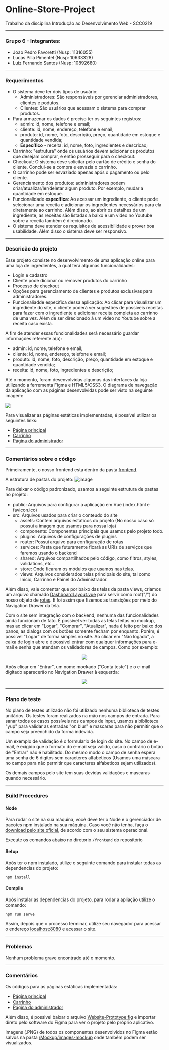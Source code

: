 # Online-Store-Project

Trabalho da disciplina Introdução ao Desenvolvimento Web - SCC0219

---

### Grupo 6 - Integrantes:

- Joao Pedro Favoretti (Nusp: 11316055)
- Lucas Pilla Pimentel (Nusp: 10633328)
- Luiz Fernando Santos (Nusp: 10892680)

---

### Requerimentos

- O sistema deve ter dois tipos de usuário:
    - Administradores: São responsáveis por gerenciar administradores, clientes e podutos.
    - Clientes: São usuários que acessam o sistema para comprar produtos.
- Para armazenar os dados é preciso ter os seguintes registros:
    - admin: id, nome, telefone e email;
    - cliente: id, nome, endereço, telefone e email;
    - produto: id, nome, foto, descrição, preço, quantidade em estoque e quantidade vendida;
    - **Específico** - receita: id, nome, foto, ingredientes e descricao;
- Carrinho: "estrutura" onde os usuários devem adicionar os produtos que desejam comprar, e então prosseguir para o checkout.
-  Checkout: O sistema deve solicitar pelo cartão de crédito e senha do cliente. Conclui-se a compra e esvazia o carrinho.
- O carrinho pode ser esvaziado apenas após o pagamento ou pelo cliente.
- Gerenciamento dos produtos: administradores podem criar/atualizar/ler/deletar algum produto. Por exemplo, mudar a quantidade em estoque.
- Funcionalidade **específica**: Ao acessar um ingrediente, o cliente pode selecionar uma receita e adicionar os ingredientes necessários para ela diretamente ao carrinho. Além disso, ao abrir os detalhes de um ingrediente, as receitas são listadas a baixo e um video no Youtube sobre a receita também é direcionado.
- O sistema deve atender os requisitos de acessibilidade e prover boa usabilidade. Além disso o sistema deve ser responsivo.

---

### Descricão do projeto

Esse projeto consiste no desenvolvimento de uma aplicação online para uma loja de ingredientes, a qual terá algumas funcionalidades:

- Login e cadastro
- Cliente pode dicionar ou remover produtos do carrinho
- Processo de checkout
- Opções para gerenciamento de clientes e produtos exclusivas para administradores.
- Funcionaliadde específica dessa aplicação: Ao clicar para visualizar um ingrediente do site, o cliente poderá ver sugestões de possíveis receitas para fazer com o ingrediente e adicionar receita completa ao carrinho de uma vez. Além de ser direcionado à um video no Youtube sobre a receita caso exista.

A fim de atender essas funcionalidades será necessário guardar informações referente a(o):
- admin: id, nome, telefone e email;
- cliente: id, nome, endereço, telefone e email;
- produto: id, nome, foto, descrição, preço, quantidade em estoque e quantidade vendida;
- receita: id, nome, foto, ingredientes e descrição;


Até o momento, foram desenvolvidas algumas das interfaces da loja utilizando a ferrementa Figma e HTML5/CSS3. O diagrama de navegação da aplicação com as páginas desenvolvidas pode ser visto na seguinte imagem:


<img src="https://docs.google.com/drawings/d/e/2PACX-1vQwnxKMqVyg2b3LG4fyccQgSx_RdGMqBWtCVipjJF4xozRtMyHfKtNJks_RUJ9YgIAi7qbzlN-ZyiPr/pub?w=1829&amp;h=940">


Para visualizar as páginas estáticas implementadas, é possível utilizar os seguintes links:
- [Página principal](https://joaofavoretti.github.io/Online-Store-Project/Mockup/pagina-principal.html)
- [Carrinho](https://joaofavoretti.github.io/Online-Store-Project/Mockup/cart.html)
- [Página do administrador](https://joaofavoretti.github.io/Online-Store-Project/Mockup/admin-page.html)

---

### Comentários sobre o código
Primeiramente, o nosso frontend esta dentro da pasta [frontend](https://github.com/joaofavoretti/Online-Store-Project/tree/main/frontend).

A estrutura de pastas do projeto:
![image](https://user-images.githubusercontent.com/31491328/123684391-c5dd4600-d823-11eb-9535-3e76c6ccf167.png)

Para deixar o código padronizado, usamos a seguinte estrutura de pastas no projeto:
- public: Arquivos para configurar a aplicação em Vue (index.html e favicon.ico)
- src: Arquivos usados para criar o conteudo do site
    - assets: Contem arquivos estaticos do projeto (No nosso caso só possui a imagem que usamos para nossa loja)
    - components: Componentes principais que usamos pelo projeto todo.
    - plugins: Arquivos de configurações de plugins
    - router: Possui arquivo para configuração de rotas
    - services: Pasta que futuramente ficará as URIs de serviços que faremos usando o backend
    - shared: Arquivos compartilhados pelo código, como filtros, styles, validations, etc..
    - store: Onde ficaram os módulos que usamos nas telas.
    - views: Arquivos considerados telas principais do site, tal como Inicio, Carrinho e Painel do Administrador.

Além disso, vale comentar que por baixo das telas da pasta views, criamos um arquivo chamado [DashboardLayout.vue](https://github.com/joaofavoretti/Online-Store-Project/blob/main/frontend/src/components/layout/DashboardLayout.vue) para servir como root("/") do nosso objeto de [rotas](https://github.com/joaofavoretti/Online-Store-Project/blob/main/frontend/src/router/index.ts). E foi assim que fizemos as transições por meio do Navigation Drawer da tela.

Com o site sem integração com o backend, nenhuma das funcionalidades ainda funcionam de fato. É possível ver todas as telas feitas no mockup, mas ao clicar em "Logar", "Comprar", "Atualizar", nada é feito por baixo dos panos, as dialogs com os botões somente fecham por enquanto. Porém, é possível "Logar" de forma simples no site. Ao clicar em "Não logado", a caixa de login abre e é possível entrar com qualquer informações para e-mail e senha que atendam os validadores de campos. Como por exemplo:

<p align="center">
    <img src="https://user-images.githubusercontent.com/31491328/123686625-5ddc2f00-d826-11eb-97ad-669e281bd08e.png">
</p>
    
Após clicar em "Entrar", um nome mockado ("Conta teste") e o e-mail digitado aparecerão no Navigation Drawer à esquerda: 

<p align="center">
    <img src="https://user-images.githubusercontent.com/31491328/123686848-9ed44380-d826-11eb-8ec1-8b92ea7172dd.png">
</p>

---

### Plano de teste
No plano de testes utilizado não foi utilizado nenhuma biblioteca de testes unitários. Os testes foram realizados na mão nos campos de entrada.
Para sanar todos os casos possíveis nos campos de input, usamos a biblioteca "yup" para validar as entradas "on blur" e mascaras para não permitir que o campo seja preenchido da forma indevida.

Um exemplo de validação é o formulario de login do site. No campo de e-mail, é exigido que o formato do e-mail seja valido, caso o contrário o botão de "Entrar" não é habilitado. Do mesmo modo o campo de senha espera uma senha de 6 digitos sem caracteres alfabeticos (Usamos uma máscara no campo para não permitir que caracteres alfabeticos sejam utilizados).

Os demais campos pelo site tem suas devidas validações e mascaras quando necessário.

---

### Build Procedures
#### Node
Para rodar o site na sua máquina, você deve ter o Node e o gerenciador de pacotes npm instalado na sua máquina.
Caso você não tenha, faça o [download pelo site oficial](https://nodejs.org/pt-br/download/package-manager/), de acordo com o seu sistema operacional. 

Execute os comandos abaixo no diretorio ```/frontend``` do repositório

#### Setup
Após ter o npm instalado, utilize o seguinte comando para instalar todas as dependencias do projeto:
```
npm install
```

#### Compile
Após instalar as dependencias do projeto, para rodar a apliação utilize o comando:
```
npm run serve
```

Assim, depois que o processo terminar, utilize seu navegador para acessar o endereço [localhost:8080](http://localhost:8080) e acessar o site.

---

### Problemas
Nenhum problema grave encontrado até o momento.

---

### Comentários

Os códigos para as páginas estáticas implementadas:
- [Página principal](Mockup/pagina-principal.html)
- [Carrinho](Mockup/cart.html)
- [Página do administrador](Mockup/admin-page.html)

Além disso, é possivel baixar o arquivo [Website-Prototype.fig](Website-Prototype.fig) e importar direto pelo software do Figma para ver o projeto pelo próprio aplicativo.

Imagens (.PNG) de todos os componentes desenvolvidos no Figma estão salvos na pasta [/Mockup/images-mockup](/Mockup/images-mockup) onde também podem ser visualizados.

